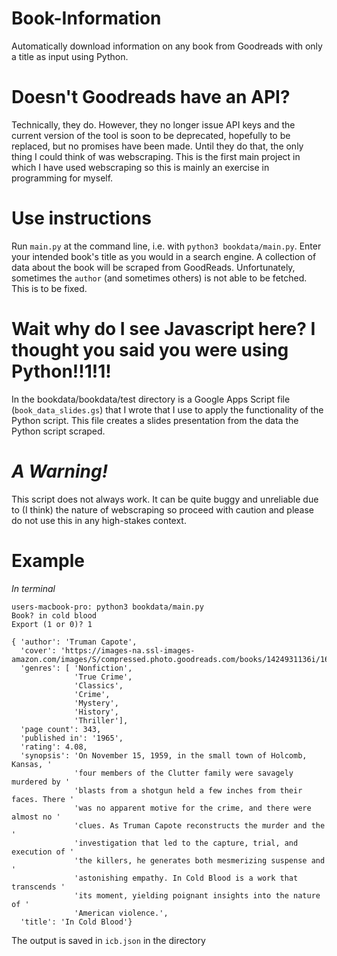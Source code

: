 # Book-Information
Automatically download information on any book from Goodreads with only a title as input using Python.

# Doesn't Goodreads have an API?
Technically, they do. However, they no longer issue API keys and the current version of the tool is soon to be deprecated, hopefully to be replaced, but no promises have been made. Until they do that, the only thing I could think of was webscraping. This is the first main project in which I have used webscraping so this is mainly an exercise in programming for myself.

# Use instructions
Run `main.py` at the command line, i.e. with `python3 bookdata/main.py`. Enter your intended book's title as you would in a search engine. A collection of data about the book will be scraped from GoodReads. Unfortunately, sometimes the `author` (and sometimes others) is not able to be fetched. This is to be fixed.

# Wait why do I see Javascript here? I thought you said you were using Python!!1!1!
In the bookdata/bookdata/test directory is a Google Apps Script file (`book_data_slides.gs`) that I wrote that I use to apply the functionality of the Python script. This file creates a slides presentation from the data the Python script scraped. 

# <i>A Warning!</i>
This script does not always work. It can be quite buggy and unreliable due to (I think) the nature of webscraping so proceed with caution and please do not use this in any high-stakes context.

# Example
<i>In terminal</i>
<br>

```
users-macbook-pro: python3 bookdata/main.py
Book? in cold blood
Export (1 or 0)? 1

{ 'author': 'Truman Capote',
  'cover': 'https://images-na.ssl-images-amazon.com/images/S/compressed.photo.goodreads.com/books/1424931136i/168642.jpg',
  'genres': [ 'Nonfiction',
              'True Crime',
              'Classics',
              'Crime',
              'Mystery',
              'History',
              'Thriller'],
  'page count': 343,
  'published in': '1965',
  'rating': 4.08,
  'synopsis': 'On November 15, 1959, in the small town of Holcomb, Kansas, '
              'four members of the Clutter family were savagely murdered by '
              'blasts from a shotgun held a few inches from their faces. There '
              'was no apparent motive for the crime, and there were almost no '
              'clues. As Truman Capote reconstructs the murder and the '
              'investigation that led to the capture, trial, and execution of '
              'the killers, he generates both mesmerizing suspense and '
              'astonishing empathy. In Cold Blood is a work that transcends '
              'its moment, yielding poignant insights into the nature of '
              'American violence.',
  'title': 'In Cold Blood'}
```

The output is saved in `icb.json` in the directory
